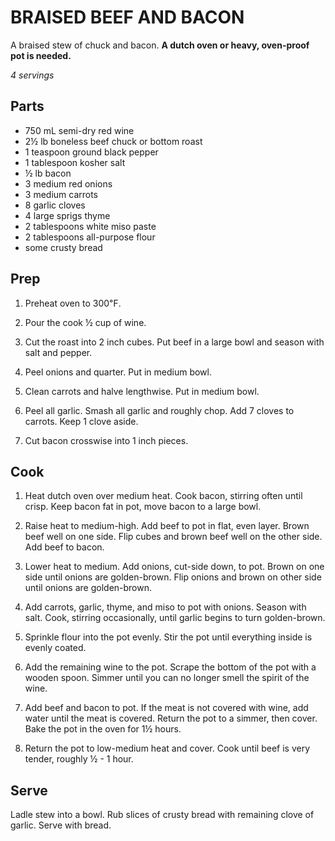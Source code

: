 BRAISED BEEF AND BACON
======================

A braised stew of chuck and bacon.
**A dutch oven or heavy, oven-proof pot is needed.**

_4 servings_

Parts
-----

- 750 mL semi-dry red wine
- 2½ lb boneless beef chuck or bottom roast
- 1 teaspoon ground black pepper
- 1 tablespoon kosher salt
- ½ lb bacon
- 3 medium red onions
- 3 medium carrots
- 8 garlic cloves
- 4 large sprigs thyme
- 2 tablespoons white miso paste
- 2 tablespoons all-purpose flour
- some crusty bread

Prep
----

1. Preheat oven to 300℉.

2. Pour the cook ½ cup of wine.

3. Cut the roast into 2 inch cubes.
Put beef in a large bowl and season with salt and pepper.

4. Peel onions and quarter.
Put in medium bowl.

5. Clean carrots and halve lengthwise.
Put in medium bowl.

6. Peel all garlic. Smash all garlic and roughly chop.
Add 7 cloves to carrots.
Keep 1 clove aside.

7. Cut bacon crosswise into 1 inch pieces.

Cook
----

1. Heat dutch oven over medium heat.
Cook bacon, stirring often until crisp.
Keep bacon fat in pot, move bacon to a large bowl.

2. Raise heat to medium-high.
Add beef to pot in flat, even layer.
Brown beef well on one side.
Flip cubes and brown beef well on the other side.
Add beef to bacon.

3. Lower heat to medium.
Add onions, cut-side down, to pot.
Brown on one side until onions are golden-brown.
Flip onions and brown on other side until onions are golden-brown.

4. Add carrots, garlic, thyme, and miso to pot with onions.
Season with salt.
Cook, stirring occasionally, until garlic begins to turn golden-brown.

5. Sprinkle flour into the pot evenly.
Stir the pot until everything inside is evenly coated.

6. Add the remaining wine to the pot.
Scrape the bottom of the pot with a wooden spoon.
Simmer until you can no longer smell the spirit of the wine.

7. Add beef and bacon to pot.
If the meat is not covered with wine, add water until the meat is covered.
Return the pot to a simmer, then cover.
Bake the pot in the oven for 1½ hours.

8. Return the pot to low-medium heat and cover.
Cook until beef is very tender, roughly ½ - 1 hour.

Serve
-----

Ladle stew into a bowl.
Rub slices of crusty bread with remaining clove of garlic.
Serve with bread.
